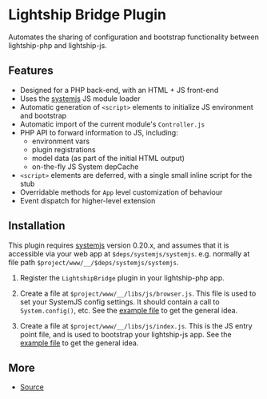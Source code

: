 # Lightship Bridge Plugin

Automates the sharing of configuration and bootstrap functionality between lightship-php and lightship-js.


## Features

* Designed for a PHP back-end, with an HTML + JS front-end 
* Uses the [systemjs](https://github.com/systemjs/systemjs) JS module loader
* Automatic generation of `<script>` elements to initialize JS environment and bootstrap
* Automatic import of the current module's `Controller.js`
* PHP API to forward information to JS, including: 
    * environment vars
    * plugin registrations 
    * model data (as part of the initial HTML output)
    * on-the-fly JS System depCache
* `<script>` elements are deferred, with a single small inline script for the stub
* Overridable methods for `App` level customization of behaviour
* Event dispatch for higher-level extension


## Installation

This plugin requires [systemjs](https://github.com/systemjs/systemjs) version 0.20.x, and assumes that it is accessible 
via your web app at `$deps/systemjs/systemjs`. e.g. normally at file path `$project/www/__/$deps/systemjs/systemjs`.

1. Register the `LightshipBridge` plugin in your lightship-php app.

1. Create a file at `$project/www/__/libs/js/browser.js`. This file is used to set your SystemJS config settings. It 
should contain a call to `System.config()`, etc. See the [example file](docs/example-files/browser.js) to get the
general idea.

1. Create a file at `$project/www/__/libs/js/index.js`. This is the JS entry point file, and is used to bootstrap
your lightship-js app. See the [example file](./docs/example-files/index.js) to get the general idea.


## More

* [Source](https://github.com/solarfield/lightship-bridge)